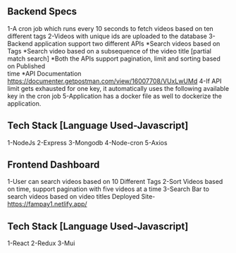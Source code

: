 ## Backend Specs
1-A cron job which runs every 10 seconds to fetch videos based on ten different tags
2-Videos with unique ids are uploaded to the database
3-Backend application support two different APIs
   *Search videos based on Tags
   *Search video based on a subsequence of the video title [partial match search]
   *Both the APIs support pagination, limit and sorting based on Published     
    time 
    *API Documentation 
    https://documenter.getpostman.com/view/16007708/VUxLwUMd
4-If API limit gets exhausted for one key, it automatically uses the following available key in the cron job
5-Application has a docker file as well to dockerize the application.

## Tech Stack [Language Used-Javascript]
1-NodeJs
2-Express
3-Mongodb
4-Node-cron
5-Axios

## Frontend Dashboard
1-User can search videos based on 10 Different Tags
2-Sort Videos based on time, support pagination with five videos at a time
3-Search Bar to search videos based on video titles
 Deployed Site-https://fampay1.netlify.app/

## Tech Stack [Language Used-Javascript]
1-React
2-Redux
3-Mui
